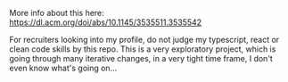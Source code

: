More info about this here: https://dl.acm.org/doi/abs/10.1145/3535511.3535542




For recruiters looking into my profile, do not judge my typescript, react or clean code skills by this repo.
This is a very exploratory project, which is going through many iterative changes, in a very tight time frame, I don't even know what's going on...
